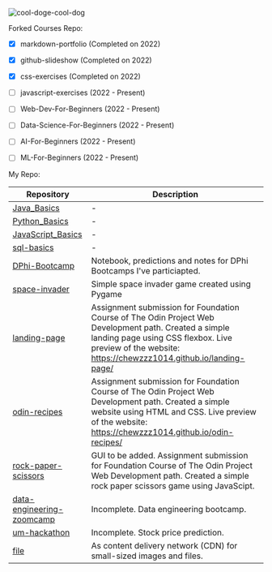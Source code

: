 ![cool-doge-cool-dog](https://user-images.githubusercontent.com/92832451/167088966-46348f75-d3dd-47df-883b-ccbf91c7aac9.gif)

Forked Courses Repo:
 - [x] markdown-portfolio (Completed on 2022)
 - [x] github-slideshow (Completed on 2022)
 - [x] css-exercises (Completed on 2022)
 - [ ] javascript-exercises (2022 - Present)
 - [ ] Web-Dev-For-Beginners (2022 - Present)
 - [ ] Data-Science-For-Beginners (2022 - Present)
 - [ ] AI-For-Beginners (2022 - Present)
 - [ ] ML-For-Beginners (2022 - Present)

 
 My Repo:
 
 | Repository | Description |
 |-------|--------|
 | [Java_Basics](https://github.com/chewzzz1014/Java_Basics) |-|
 | [Python_Basics](https://github.com/chewzzz1014/Python_Basics) |-|
 | [JavaScript_Basics](https://github.com/chewzzz1014/JavaScript_Basics)| -|
  | [sql-basics](https://github.com/chewzzz1014/sql-basics)| -|
 | [DPhi-Bootcamp](https://github.com/chewzzz1014/DPhi-Bootcamp) | Notebook, predictions and notes for DPhi Bootcamps I've particiapted. |
 | [space-invader](https://github.com/chewzzz1014/space-invader) | Simple space invader game created using Pygame |
 | [landing-page](https://github.com/chewzzz1014/landing-page) | Assignment submission for Foundation Course of The Odin Project Web Development path. Created a simple landing page using CSS flexbox. Live preview of the website: https://chewzzz1014.github.io/landing-page/ |
 | [odin-recipes](https://github.com/chewzzz1014/odin-recipes)| Assignment submission for Foundation Course of The Odin Project Web Development path. Created a simple website using HTML and CSS. Live preview of the website: https://chewzzz1014.github.io/odin-recipes/ |
 | [rock-paper-scissors](https://github.com/chewzzz1014/rock-paper-scissors)| GUI to be added. Assignment submission for Foundation Course of The Odin Project Web Development path. Created a simple rock paper scissors game using JavaScipt. |
 | [data-engineering-zoomcamp](https://github.com/chewzzz1014/data-engineering-zoomcamp)| Incomplete. Data engineering bootcamp. |
 | [um-hackathon](https://github.com/chewzzz1014/um-hackathon) | Incomplete. Stock price prediction.|
 | [file](https://github.com/chewzzz1014/file) | As content delivery network (CDN) for small-sized images and files. |
       
 




